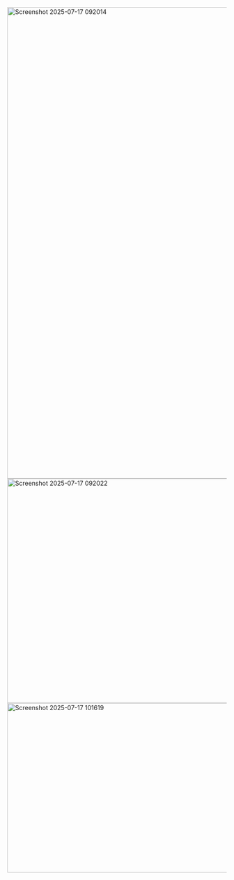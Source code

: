 <img width="1910" height="1079" alt="Screenshot 2025-07-17 092014" src="https://github.com/user-attachments/assets/9721f971-13f1-44af-b467-8f45a611362f" />
<img width="779" height="514" alt="Screenshot 2025-07-17 092022" src="https://github.com/user-attachments/assets/1b477c63-51d8-4409-b716-542dc678b373" />
<img width="1096" height="388" alt="Screenshot 2025-07-17 101619" src="https://github.com/user-attachments/assets/21b2901e-889f-489b-a8d1-5b6b4a0b3a79" />
